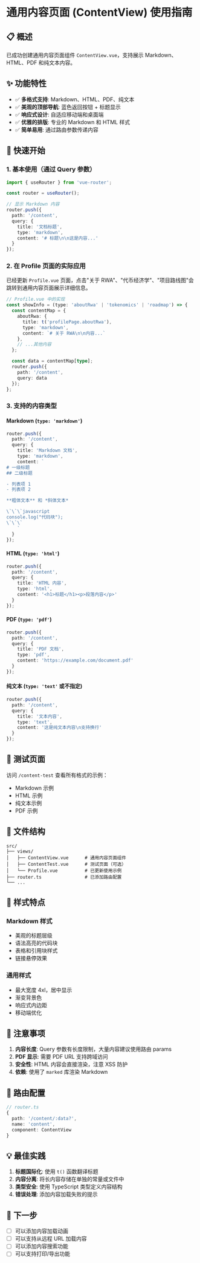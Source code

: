 # 通用内容页面 (ContentView) 使用指南

## 📋 概述

已成功创建通用内容页面组件 `ContentView.vue`，支持展示 Markdown、HTML、PDF 和纯文本内容。

## ✨ 功能特性

- ✅ **多格式支持**: Markdown、HTML、PDF、纯文本
- ✅ **美观的顶部导航**: 蓝色返回按钮 + 标题显示
- ✅ **响应式设计**: 自适应移动端和桌面端
- ✅ **优雅的排版**: 专业的 Markdown 和 HTML 样式
- ✅ **简单易用**: 通过路由参数传递内容

## 🚀 快速开始

### 1. 基本使用（通过 Query 参数）

```typescript
import { useRouter } from 'vue-router';

const router = useRouter();

// 显示 Markdown 内容
router.push({
  path: '/content',
  query: {
    title: '文档标题',
    type: 'markdown',
    content: '# 标题\n\n这是内容...'
  }
});
```

### 2. 在 Profile 页面的实际应用

已经更新 `Profile.vue` 页面，点击"关于 RWA"、"代币经济学"、"项目路线图"会跳转到通用内容页面展示详细信息。

```typescript
// Profile.vue 中的实现
const showInfo = (type: 'aboutRwa' | 'tokenomics' | 'roadmap') => {
  const contentMap = {
    aboutRwa: {
      title: t('profilePage.aboutRwa'),
      type: 'markdown',
      content: `# 关于 RWA\n\n内容...`
    },
    // ...其他内容
  };

  const data = contentMap[type];
  router.push({
    path: '/content',
    query: data
  });
};
```

### 3. 支持的内容类型

#### Markdown (`type: 'markdown'`)
```typescript
router.push({
  path: '/content',
  query: {
    title: 'Markdown 文档',
    type: 'markdown',
    content: `
# 一级标题
## 二级标题

- 列表项 1
- 列表项 2

**粗体文本** 和 *斜体文本*

\`\`\`javascript
console.log("代码块");
\`\`\`
    `
  }
});
```

#### HTML (`type: 'html'`)
```typescript
router.push({
  path: '/content',
  query: {
    title: 'HTML 内容',
    type: 'html',
    content: '<h1>标题</h1><p>段落内容</p>'
  }
});
```

#### PDF (`type: 'pdf'`)
```typescript
router.push({
  path: '/content',
  query: {
    title: 'PDF 文档',
    type: 'pdf',
    content: 'https://example.com/document.pdf'
  }
});
```

#### 纯文本 (`type: 'text'` 或不指定)
```typescript
router.push({
  path: '/content',
  query: {
    title: '文本内容',
    type: 'text',
    content: '这是纯文本内容\n支持换行'
  }
});
```

## 🧪 测试页面

访问 `/content-test` 查看所有格式的示例：
- Markdown 示例
- HTML 示例
- 纯文本示例
- PDF 示例

## 📁 文件结构

```
src/
├── views/
│   ├── ContentView.vue      # 通用内容页面组件
│   ├── ContentTest.vue      # 测试页面（可选）
│   └── Profile.vue          # 已更新使用示例
├── router.ts                # 已添加路由配置
└── ...
```

## 🎨 样式特点

### Markdown 样式
- 美观的标题层级
- 语法高亮的代码块
- 表格和引用块样式
- 链接悬停效果

### 通用样式
- 最大宽度 4xl，居中显示
- 渐变背景色
- 响应式内边距
- 移动端优化

## 📝 注意事项

1. **内容长度**: Query 参数有长度限制，大量内容建议使用路由 params
2. **PDF 显示**: 需要 PDF URL 支持跨域访问
3. **安全性**: HTML 内容会直接渲染，注意 XSS 防护
4. **依赖**: 使用了 `marked` 库渲染 Markdown

## 🔗 路由配置

```typescript
// router.ts
{
  path: '/content/:data?',
  name: 'content',
  component: ContentView
}
```

## 💡 最佳实践

1. **标题国际化**: 使用 `t()` 函数翻译标题
2. **内容分离**: 将长内容存储在单独的常量或文件中
3. **类型安全**: 使用 TypeScript 类型定义内容结构
4. **错误处理**: 添加内容加载失败的提示

## 🎯 下一步

- [ ] 可以添加内容加载动画
- [ ] 可以支持从远程 URL 加载内容
- [ ] 可以添加内容搜索功能
- [ ] 可以支持打印/导出功能
